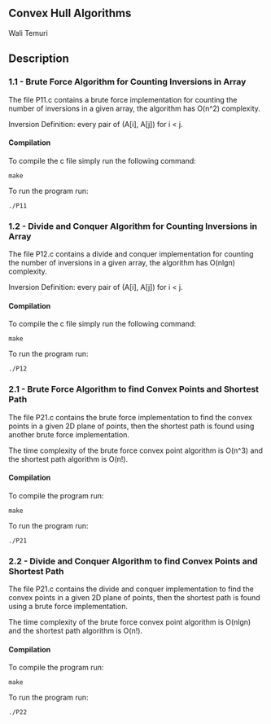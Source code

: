 ## Convex Hull Algorithms

Wali Temuri

## Description

### 1.1 - Brute Force Algorithm for Counting Inversions in Array

The file P11.c contains a brute force implementation for counting the number of inversions in a given array,
the algorithm has O(n^2) complexity.

Inversion Definition: every pair of (A[i], A[j]) for i < j.

#### Compilation

To compile the c file simply run the following command:

```
make
```

To run the program run:

```
./P11
```

### 1.2 - Divide and Conquer Algorithm for Counting Inversions in Array

The file P12.c contains a divide and conquer implementation for counting the number of inversions in a given array,
the algorithm has O(nlgn) complexity.

Inversion Definition: every pair of (A[i], A[j]) for i < j.

#### Compilation

To compile the c file simply run the following command:

```
make
```

To run the program run:

```
./P12
```

### 2.1 - Brute Force Algorithm to find Convex Points and Shortest Path

The file P21.c contains the brute force implementation to find the convex points in a given 2D plane of points,
then the shortest path is found using another brute force implementation.

The time complexity of the brute force convex point algorithm is O(n^3) and the shortest path algorithm is O(n!).

#### Compilation

To compile the program run:

```
make
```

To run the program run:

```
./P21
```

### 2.2 - Divide and Conquer Algorithm to find Convex Points and Shortest Path

The file P21.c contains the divide and conquer implementation to find the convex points in a given 2D plane of points,
then the shortest path is found using a brute force implementation.

The time complexity of the brute force convex point algorithm is O(nlgn) and the shortest path algorithm is O(n!).

#### Compilation

To compile the program run:

```
make
```

To run the program run:

```
./P22
```
